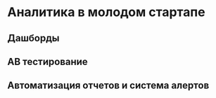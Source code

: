# Аналитика в молодом стартапе

## Дашборды

## AB тестирование

## Автоматизация отчетов и система алертов
